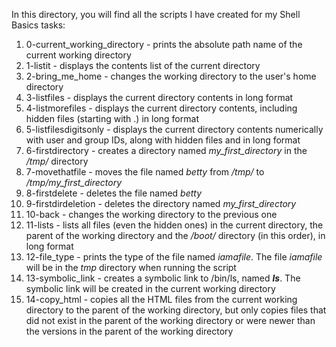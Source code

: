 In this directory, you will find all the scripts I have created for my Shell Basics tasks:

1. 0-current_working_directory - prints the absolute path name of the current working directory
2. 1-listit - displays the contents list of the current directory
3. 2-bring_me_home - changes the working directory to the user's home directory
4. 3-listfiles - displays the current directory contents in long format
5. 4-listmorefiles - displays the current directory contents, including hidden files (starting with .) in long format
6. 5-listfilesdigitsonly - displays the current directory contents numerically with user and group IDs, along with hidden files and in long format
7. 6-firstdirectory - creates a directory named *my_first_directory* in the */tmp/* directory
8. 7-movethatfile - moves the file named *betty* from */tmp/* to */tmp/my_first_directory*
9. 8-firstdelete - deletes the file named *betty*
10. 9-firstdirdeletion - deletes the directory named *my_first_directory*
11. 10-back - changes the working directory to the previous one
12. 11-lists - lists all files (even the hidden ones) in the current directory, the parent of the working directory and the */boot/* directory (in this order), in long format
13. 12-file_type - prints the type of the file named *iamafile*. The file *iamafile* will be in the *tmp* directory when running the script
14. 13-symbolic_link - creates a symbolic link to /bin/ls, named *__ls__*. The symbolic link will be created in the current working directory
15. 14-copy_html - copies all the HTML files from the current working directory to the parent of the working directory, but only copies files that did not exist in the parent of the working directory or were newer than the versions in the parent of the working directory

